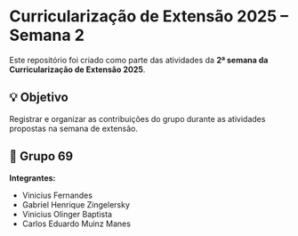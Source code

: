 # Curricularização de Extensão 2025 – Semana 2

Este repositório foi criado como parte das atividades da **2ª semana da Curricularização de Extensão 2025**.

## 💡 Objetivo

Registrar e organizar as contribuições do grupo durante as atividades propostas na semana de extensão.

## 👥 Grupo 69

**Integrantes:**
- Vinicius Fernandes  
- Gabriel Henrique Zingelersky  
- Vinicius Olinger Baptista
- Carlos Eduardo Muinz Manes
